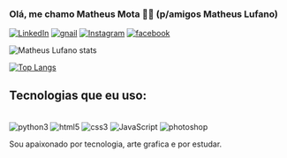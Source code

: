 
### Olá, me chamo Matheus Mota 🖖🏼 (p/amigos Matheus Lufano)
[![LinkedIn](https://img.shields.io/badge/LinkedIn-0077B5?style=for-the-badge&logo=linkedin&logoColor=white
)](https://www.linkedin.com/in/matheus-santos-mota-ab35b0283/)
[![gnail](https://img.shields.io/badge/Gmail-D14836?style=for-the-badge&logo=gmail&logoColor=white
)](https://mail.google.com/matheuslufano93@gmail.com)
[![Instagram](https://img.shields.io/badge/Instagram-E4405F?style=for-the-badge&logo=instagram&logoColor=white
)](https://www.instagram.com/matheuslufano/) [![facebook](https://img.shields.io/badge/Facebook-1877F2?style=for-the-badge&logo=facebook&logoColor=white
)](https://www.facebook.com/matheus.santosmota.90)

![Matheus Lufano stats](https://github-readme-stats.vercel.app/api?username=Mathueslufano&show_icons=true&theme=radical)

[![Top Langs](https://github-readme-stats.vercel.app/api/top-langs/?username=Mathueslufano)](https://github.com/anuraghazra/github-readme-stats)
## Tecnologias que eu uso:

<dive style="display:inline_block"><br/>
    <img align="center" alt="python3" src="https://img.shields.io/badge/Python-3776AB?style=for-the-badge&logo=python&logoColor=white" >
    <img align="center" alt="html5" src="https://img.shields.io/badge/HTML5-E34F26?style=for-the-badge&logo=html5&logoColor=white" > 
    <img align="center" alt="css3" src="https://img.shields.io/badge/CSS3-1572B6?style=for-the-badge&logo=css3&logoColor=white" > 
    <img align="center" alt="JavaScript" src="https://img.shields.io/badge/JavaScript-F7DF1E?style=for-the-badge&logo=javascript&logoColor=black" >
    <img align="center" alt="photoshop" src="https://img.shields.io/badge/Adobe%20Photoshop-31A8FF?style=for-the-badge&logo=Adobe%20Photoshop&logoColor=black" >
</dive> 

Sou apaixonado por tecnologia, arte grafica e por estudar.
